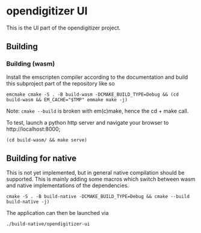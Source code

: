 # opendigitizer UI

This is the UI part of the opendigitizer project.

## Building

### Building (wasm)

Install the emscripten compiler according to the documentation and build this subproject part of the repository like so

```shell
emcmake cmake -S . -B build-wasm -DCMAKE_BUILD_TYPE=Debug && (cd build-wasm && EM_CACHE="$TMP" emmake make -j)
```
Note: `cmake --build` is broken with em(c)make, hence the cd + make call.

To test, launch a python http server and navigate your browser to http://localhost:8000;
```shell
(cd build-wasm/ && make serve)
```

## Building for native

This is not yet implemented, but in general native compilation should be supported. This is mainly adding some macros
which switch between wasm and native implementations of the dependencies.

```shell
cmake -S . -B build-native -DCMAKE_BUILD_TYPE=Debug && cmake --build build-native -j)
```

The application can then be launched via
```shell
./build-native/opendigitizer-ui
```
